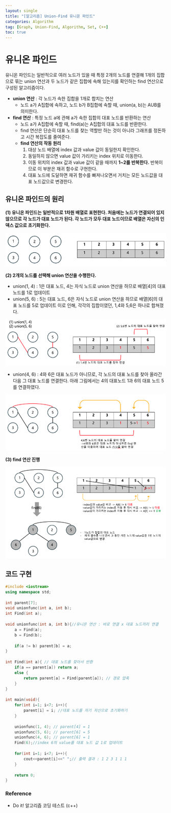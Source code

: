 ```yaml
---
layout: single
title: "[알고리즘] Union-Find 유니온 파인드"
categories: Algorithm
tag: [Graph, Union-Find, Algorithm, Set, C++]
toc: true
---
```


# 유니온 파인드

유니온 파인드는 일반적으로 여러 노드가 있을 때 특정 2개의 노드를 연결해 1개의 집합으로 묶는 union 연산과 두 노드가 같은 집합에 속해 있는지를 확인하는 find 연산으로 구성된 알고리즘이다.

- **union 연산** : 각 노드가 속한 집합을 1개로 합치는 연산
    - 노드 a가 A집합에 속하고, 노드 b가 B집합에 속할 때, union(a, b)는 AUB를 의미한다.
- **find 연산** : 특정 노드 a에 관해 a가 속한 집합의 대표 노드를 반환하는 연산
    - 노드 a가 A집합에 속할 때, find(a)는 A집합의 대표 노드를 반환한다.
    - find 연산은 단순히 대표 노드를 찾는 역할만 하는 것이 아니라 그래프를 정돈하고 시간 복잡도를 줄여준다.
    - **find 연산의 작동 원리**
        1. 대상 노드 배열에 index 값과 value 값이 동일한지 확인한다.
        2. 동일하지 않으면 value 값이 가리키는 index 위치로 이동한다.
        3. 이동 위치의 index 값과 value 값이 같을 때까지 **1~2를 반복한다.** 반복이므로 이 부분은 재귀 함수로 구현한다.
        4. 대표 노드에 도달하면 재귀 함수를 빠져나오면서 거치는 모든 노드값을 대표 노드값으로 변경한다.

## 유니온 파인드의 원리

**(1) 유니온 파인드는 일반적으로 1차원 배열로 표현한다. 처음에는 노드가 연결되어 있지 않으므로 각 노드가 대표 노드가 된다. 각 노드가 모두 대표 노드이므로 배열은 자신의 인덱스 값으로 초기화한다.**

![Alt text](/assets/images/unionfind1.png)

**(2) 2개의 노드를 선택해 union 연산을 수행한다.**
- union(1, 4) : 1은 대표 노드, 4는 자식 노드로 union 연산을 하므로 배열[4]의 대표 노드를 1로 업데이트
- union(5, 6) : 5는 대표 노드, 6은 자식 노드로 union 연산을 하므로 배열[6]의 대표 노드를 5로 업데이트
이로 인해, 각각의 집합이였던, 1,4와 5,6은 하나로 합쳐졌다.

![Alt text](/assets/images/unionfind2.png)
    
- union(4, 6) : 4와 6은 대표 노드가 아니므로, 각 노드의 대표 노드를 찾아 올라간 다음 그 대표 노드를 연결한다. 아래 그림에서는 4의 대표노드 1과 6의 대표 노드 5를 연결하였다. 

![Alt text](/assets/images/unionfind3.png)

**(3) find 연산 진행**

![Alt text](/assets/images/unionfind4.png)

## 코드 구현

```cpp
#include <iostream>
using namespace std;

int parent[7];
void unionfunc(int a, int b);
int Find(int a);

void unionfunc(int a, int b){//유니온 연산 : 바로 연결 x 대표 노드끼리 연결
    a = Find(a);
    b = Find(b);

    if(a != b) parent[b] = a;
}

int Find(int a){ // 대표 노드를 찾아서 반환
    if(a == parent[a]) return a;
    else {
        return parent[a] = Find(parent[a]); // 경로 압축
    }
}

int main(void){
    for(int i=1; i<7; i++){
        parent[i] = i; //대표 노드를 자기 자신으로 초기화하기
    }

    unionfunc(1, 4); // parent[4] = 1
    unionfunc(5, 6); // parent[6] = 5
    unionfunc(4, 6); // parent[6] = 1
    Find(6);//index 6의 value를 대표 노드 값 1로 업데이트

    for(int i=1; i<7; i++){
        cout<<parent[i]<<" ";// 출력 결과 : 1 2 3 1 1 1
    }

    return 0;
}
```

### Reference
- Do it! 알고리즘 코딩 테스트 (c++) 
